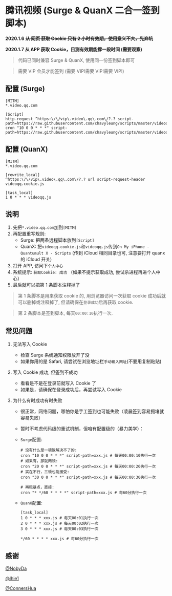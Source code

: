 # 腾讯视频 (Surge & QuanX 二合一签到脚本)

**2020.1.6** **~~从 网页 获取 Cookie 只有 2 小时有效期，使用意义不大，先弃坑~~**

**2020.1.7 从 APP 获取 Cookie，目测有效期能撑一段时间 (需要观察)**

> 代码已同时兼容 Surge & QuanX, 使用同一份签到脚本即可

> 需要 VIP 会员才能签到 (需要 VIP!需要 VIP!需要 VIP!)

## 配置 (Surge)

```properties
[MITM]
*.video.qq.com

[Script]
http-request ^https:\/\/vip\.video\.qq\.com\/?.? script-path=https://raw.githubusercontent.com/chavyleung/scripts/master/videoqq/videoqq.cookie.js
cron "10 0 0 * * *" script-path=https://raw.githubusercontent.com/chavyleung/scripts/master/videoqq/videoqq.js
```

## 配置 (QuanX)

```properties
[MITM]
*.video.qq.com

[rewrite_local]
^https:\/\/vip\.video\.qq\.com\/?.? url script-request-header videoqq.cookie.js

[task_local]
1 0 * * * videoqq.js
```

## 说明

1. 先把`*.video.qq.com`加到`[MITM]`
2. 再配置重写规则:
   - Surge: 把两条远程脚本放到`[Script]`
   - QuanX: 把`videoqq.cookie.js`和`videoqq.js`传到`On My iPhone - Quantumult X - Scripts` (传到 iCloud 相同目录也可, 注意要打开 quanx 的 iCloud 开关)
3. 打开 APP, 访问下`个人中心`
4. 系统提示: `获取Cookie: 成功` （如果不提示获取成功, 尝试杀进程再进个人中心）
5. 最后就可以把第 1 条脚本注释掉了

> 第 1 条脚本是用来获取 cookie 的, 用浏览器访问一次获取 cookie 成功后就可以删掉或注释掉了, 但请确保在`登录成功`后再获取 cookie.

> 第 2 条脚本是签到脚本, 每天`00:00:10`执行一次.

## 常见问题

1. 无法写入 Cookie

   - 检查 Surge 系统通知权限放开了没
   - 如果你用的是 Safari, 请尝试在浏览地址栏`手动输入网址`(不要用复制粘贴)

2. 写入 Cookie 成功, 但签到不成功

   - 看看是不是在登录前就写入 Cookie 了
   - 如果是，请确保在登录成功后，再尝试写入 Cookie

3. 为什么有时成功有时失败

   - 很正常，网络问题，哪怕你是手工签到也可能失败（凌晨签到容易拥堵就容易失败）
   - 暂时不考虑代码级的重试机制，但咱有配置级的（暴力美学）：

   - `Surge`配置:

     ```properties
     # 没有什么是一顿饭解决不了的:
     cron "10 0 0 * * *" script-path=xxx.js # 每天00:00:10执行一次
     # 如果有，那就两顿:
     cron "20 0 0 * * *" script-path=xxx.js # 每天00:00:20执行一次
     # 实在不行，三顿也能接受:
     cron "30 0 0 * * *" script-path=xxx.js # 每天00:00:30执行一次

     # 再粗暴点，直接:
     cron "* */60 * * * *" script-path=xxx.js # 每60分执行一次
     ```

   - `QuanX`配置:

     ```properties
     [task_local]
     1 0 * * * xxx.js # 每天00:01执行一次
     2 0 * * * xxx.js # 每天00:02执行一次
     3 0 * * * xxx.js # 每天00:03执行一次

     */60 * * * * xxx.js # 每60分执行一次
     ```

## 感谢

[@NobyDa](https://github.com/NobyDa)

[@lhie1](https://github.com/lhie1)

[@ConnersHua](https://github.com/ConnersHua)
